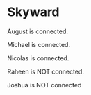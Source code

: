 # Skyward

August is connected.

Michael is connected.

Nicolas is connected.

Raheen is NOT connected.

Joshua is NOT connected
